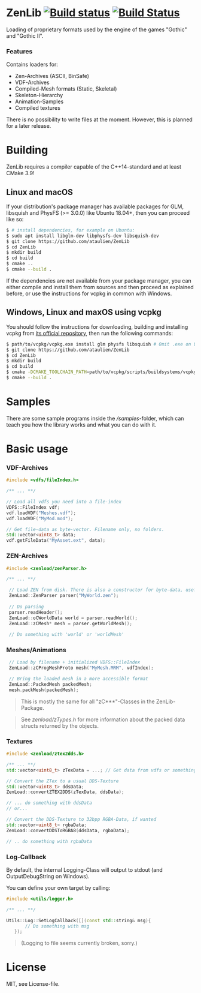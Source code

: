 # ZenLib [![Build status](https://ci.appveyor.com/api/projects/status/3hih95admhl2gtmj?svg=true)](https://ci.appveyor.com/project/degenerated1123/zenlib) [![Build Status](https://travis-ci.org/degenerated1123/ZenLib.svg?branch=master)](https://travis-ci.org/degenerated1123/ZenLib)
Loading of proprietary formats used by the engine of the games "Gothic" and "Gothic II".

### Features
Contains loaders for:
 - Zen-Archives (ASCII, BinSafe)
 - VDF-Archives
 - Compiled-Mesh formats (Static, Skeletal)
 - Skeleton-Hierarchy
 - Animation-Samples
 - Compiled textures

There is no possibility to write files at the moment. However, this is planned for a later release.

# Building
ZenLib requires a compiler capable of the C++14-standard and at least CMake 3.9!

## Linux and macOS

If your distribution's package manager has available packages for GLM, libsquish and PhysFS (>= 3.0.0)
like Ubuntu 18.04+, then you can proceed like so:

```sh
$ # install dependencies, for example on Ubuntu:
$ sudo apt install libglm-dev libphysfs-dev libsquish-dev
$ git clone https://github.com/ataulien/ZenLib
$ cd ZenLib
$ mkdir build
$ cd build
$ cmake ..
$ cmake --build .
```

If the dependencies are not available from your package manager, you can either compile and install
them from sources and then proceed as explained before, or use the instructions for vcpkg in common with
Windows.

## Windows, Linux and maxOS using vcpkg

You should follow the instructions for downloading, building and installing vcpkg from
[its official repository](https://github.com/Microsoft/vcpkg), then run the following commands:

```sh
$ path/to/vcpkg/vcpkg.exe install glm physfs libsquish # Omit .exe on Linux
$ git clone https://github.com/ataulien/ZenLib
$ cd ZenLib
$ mkdir build
$ cd build
$ cmake -DCMAKE_TOOLCHAIN_PATH=path/to/vcpkg/scripts/buildsystems/vcpkg.cmake ..
$ cmake --build .
```

# Samples
There are some sample programs inside the */samples*-folder, which can teach you how the library works and what you can do with it.

# Basic usage
### VDF-Archives
```cpp
#include <vdfs/fileIndex.h>

/** ... **/

// Load all vdfs you need into a file-index
VDFS::FileIndex vdf;
vdf.loadVDF("Meshes.vdf");
vdf.loadVDF("MyMod.mod");

// Get file-data as byte-vector. Filename only, no folders.
std::vector<uint8_t> data;
vdf.getFileData("MyAsset.ext", data);
```

### ZEN-Archives
```cpp
#include <zenload/zenParser.h>

/** ... **/

 // Load ZEN from disk. There is also a constructor for byte-data, usefull if loading from a .vdf.
 ZenLoad::ZenParser parser("MyWorld.zen");
 
 // Do parsing
 parser.readHeader();
 ZenLoad::oCWorldData world = parser.readWorld();
 ZenLoad::zCMesh* mesh = parser.getWorldMesh();
 
 // Do something with 'world' or 'worldMesh'
```

### Meshes/Animations
```cpp
 // Load by filename + initialized VDFS::FileIndex
 ZenLoad::zCProgMeshProto mesh("MyMesh.MRM", vdfIndex);

 // Bring the loaded mesh in a more accessible format
 ZenLoad::PackedMesh packedMesh;
 mesh.packMesh(packedMesh);
```
> This is mostly the same for all "zC***"-Classes in the ZenLib-Package.

> See *zenload/zTypes.h* for more information about the packed data structs returned by the objects.

### Textures
```cpp
#include <zenload/ztex2dds.h>

/** ... **/
std::vector<uint8_t> zTexData = ...; // Get data from vdfs or something

// Convert the ZTex to a usual DDS-Texture
std::vector<uint8_t> ddsData;
ZenLoad::convertZTEX2DDS(zTexData, ddsData);

// ... do something with ddsData
// or...

// Convert the DDS-Texture to 32bpp RGBA-Data, if wanted
std::vector<uint8_t> rgbaData;
ZenLoad::convertDDSToRGBA8(ddsData, rgbaData);

// .. do something with rgbaData
```

### Log-Callback
By default, the internal Logging-Class will output to stdout (and OutputDebugString on Windows).

You can define your own target by calling:
```cpp
#include <utils/logger.h>

/** ... **/

Utils::Log::SetLogCallback([](const std::string& msg){
       // Do something with msg
   });
```

> (Logging to file seems currently broken, sorry.)

# License
MIT, see License-file.
